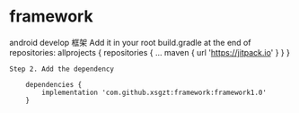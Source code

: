 # framework
android develop 框架
Add it in your root build.gradle at the end of repositories:
	allprojects {
		repositories {
			...
		    maven { url 'https://jitpack.io' }
		}
	}

	Step 2. Add the dependency

		dependencies {
    	    implementation 'com.github.xsgzt:framework:framework1.0'
    	}